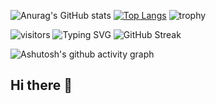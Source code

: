 
![Anurag's GitHub stats](https://github-readme-stats.vercel.app/api?username=anuraghazra&show_icons=true&theme=radical)
[![Top Langs](https://github-readme-stats.vercel.app/api/top-langs/?username=chuhanlin)](https://github.com/anuraghazra/github-readme-stats)
![trophy](https://github-profile-trophy.vercel.app/?username=chuhanlin)


![visitors](https://visitor-badge.glitch.me/badge?page_id=chuhanlin&left_color=green&right_color=red)
![Typing SVG](https://readme-typing-svg.demolab.com/?lines=探寻未知+无限可能+人间值得+未来可期)
![GitHub Streak](https://streak-stats.demolab.com/?user=chuhanlin)

![Ashutosh's github activity graph](https://github-readme-activity-graph.vercel.app/graph?username=chuhanlin)






## Hi there 👋

<!--
chuhanlin/chuhanlin** is a ✨ _special_ ✨ repository because its `README.md` (this file) appears on your GitHub profile.

Here are some ideas to get you started:

- 🔭 I’m currently working on ...
- 🌱 I’m currently learning ...
- 👯 I’m looking to collaborate on ...
- 🤔 I’m looking for help with ...
- 💬 Ask me about ...
- 📫 How to reach me: ...
- 😄 Pronouns: ...
- ⚡ Fun fact: ...
-->
